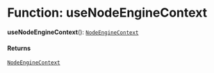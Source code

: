 # Function: useNodeEngineContext

**useNodeEngineContext**(): [`NodeEngineContext`](/en/auto-docs/form-core/classes/NodeEngineContext.md)

#### Returns

[`NodeEngineContext`](/en/auto-docs/form-core/classes/NodeEngineContext.md)
